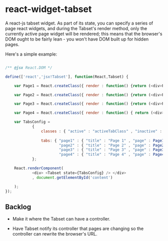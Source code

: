 react-widget-tabset
===================

A react-js tabset widget. As part of its state, you can specify a series of page
react widgets, and during the Tabset's render method, only the currently active
page widget will be rendered; this means that the browser's DOM ought to be
fairly lean - you won't have DOM built up for hidden pages.

Here's a simple example:

```javascript

/** @jsx React.DOM */

define(['react','jsx!Tabset'], function(React,Tabset) {

    var Page1 = React.createClass({ render : function() {return (<div>Page 1</div>);} });

    var Page2 = React.createClass({ render : function() {return (<div>Page 2</div>);} });

    var Page3 = React.createClass({ render : function() {return (<div>Page 3</div>);} });

    var Page4 = React.createClass({ render : function() { return (<div>Page 4</div>);} });

    var TabsConfig =
            {
                classes : { "active" : "activeTabClass" , "inactive" : "inactiveTabClass" },
                
                tabs: { "page1" : { "title" : "Page 1" , "page" : Page1() , "active" : true },
                        "page2" : { "title" : "Page 2" , "page" : Page2() },
                        "page3" : { "title" : "Page 3" , "page" : Page3() },
                        "page4" : { "title" : "Page 4" , "page" : Page4() } }
            };

    React.renderComponent(
            <div> <Tabset state={TabsConfig} /> </div>
            , document.getElementById('content')

    );
});
```

## Backlog

* Make it where the Tabset can have a controller.

* Have Tabset notify its controller that pages are changing so the controller can rewrite the browser's URL.
